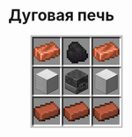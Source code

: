 # Дуговая печь

<figure><img src="../../../../.gitbook/assets/arc_furnace_recipe.png" alt=""><figcaption></figcaption></figure>
